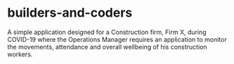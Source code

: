 # builders-and-coders
A simple application designed for a Construction firm, Firm X, during COVID-19 where the Operations Manager requires an application to monitor the movements, attendance and overall wellbeing of his construction workers.
